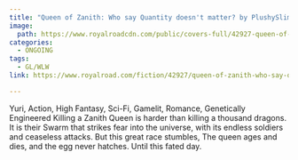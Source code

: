 ```yaml
---
title: "Queen of Zanith: Who say Quantity doesn't matter? by PlushySlime"
image:
  path: https://www.royalroadcdn.com/public/covers-full/42927-queen-of-zanith-who-say-quantity-doesnt-matter.jpg
categories:
  - ONGOING
tags:
  - GL/WLW
link: https://www.royalroad.com/fiction/42927/queen-of-zanith-who-say-quantity-doesnt-matter

---
```

Yuri, Action, High Fantasy, Sci-Fi, Gamelit, Romance, Genetically Engineered
Killing a Zanith Queen is harder than killing a thousand dragons.
It is their Swarm that strikes fear into the universe, with its endless soldiers and ceaseless attacks.
But this great race stumbles, The queen ages and dies, and the egg never hatches.
Until this fated day.

